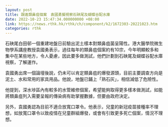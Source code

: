 ```yaml
---
layout: post
title: 跟進類鼻疽個案　袁國勇擬視察石硤尾及蝴蝶谷配水庫
date: 2022-10-23 15:47:34.000000000 +08:00
link: https://news.rthk.hk/rthk/ch/component/k2/1672303-20221023.htm
categories: rthk
---
```


石硤尾白田邨一個重建地盤日前驗出泥土樣本對類鼻疽菌呈陽性。港大醫學院微生物學系講座教授袁國勇表示，過往每年的類鼻疽個案約有10宗，今年明顯較多和集中在某些地方，令人憂慮，因此要多做測試，他們計劃到石硤尾及蝴蝶谷配水庫視察，了解運作。

袁國勇出席一個論壇後說，仍未可以肯定類鼻疽的爆發源頭，目前主要調查方向是泥土、水和常用的家具用品。他說，地盤已鋪上「熟石灰」，相信減低了危險性。

他提到，深水埗區內有較多的水管維修個案，希望能夠取得更多樣本做測試，如能將類鼻疽列入需要呈報的傳染病有助掌握數據，但要由政府決定。

另外，袁國勇認為目前不適合放寬口罩令。他表示，兒童的新冠疫苗接種率不理想，如放寬口罩令以致疫情在兒童群組爆發，或會有引致更多死亡個案，情況不理想。

